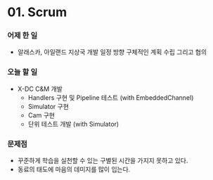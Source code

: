 # 01. Scrum

### 어제 한 일

- 알래스카, 아일랜드 지상국 개발 일정 방향 구체적인 계획 수립 그리고 협의

### 오늘 할 일

- X-DC C&M 개발
    - Handlers 구현 및 Pipeline 테스트 (with EmbeddedChannel)
    - Simulator 구현
    - Cam 구현
    - 단위 테스트 개발 (with Simulator)

### 문제점

- 꾸준하게 학습을 실천할 수 있는 구별된 시간을 가지지 못하고 있다.
- 동료의 태도에 마음의 데미지를 많이 입는다.
